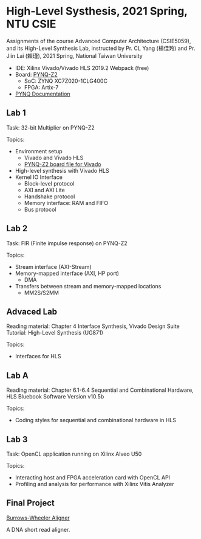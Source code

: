 # High-Level Systhesis, 2021 Spring, NTU CSIE

Assignments of the course
Advanced Computer Architecture (CSIE5059), and its High-Level Synthesis Lab, 
instructed by Pr. CL Yang (楊佳玲) and Pr. Jiin Lai (賴瑾), 2021 Spring,
National Taiwan University

- IDE: Xilinx Vivado/Vivado HLS 2019.2 Webpack (free)
- Board: [PYNQ-Z2](https://www.tul.com.tw/ProductsPYNQ-Z2.html)
    - SoC: ZYNQ XC7Z020-1CLG400C
    - FPGA: Artix-7
- [PYNQ Documentation](https://pynq.readthedocs.io)

## Lab 1
Task: 32-bit Multiplier on PYNQ-Z2

Topics:
- Environment setup
    - Vivado and Vivado HLS
    - [PYNQ-Z2 board file for Vivado](https://dpoauwgwqsy2x.cloudfront.net/Download/pynq-z2.zip)
- High-level synthesis with Vivado HLS
- Kernel IO Interface
    - Block-level protocol
    - AXI and AXI Lite
    - Handshake protocol
    - Memory interface: RAM and FIFO
    - Bus protocol

## Lab 2
Task: FIR (Finite impulse response) on PYNQ-Z2

Topics:
- Stream interface (AXI-Stream)
- Memory-mapped interface (AXI, HP port)
    - DMA
- Transfers between stream and memory-mapped locations
    - MM2S/S2MM

## Advaced Lab
Reading material: Chapter 4 Interface Synthesis,
Vivado Design Suite Tutorial: High-Level Synthesis (UG871)

Topics:
- Interfaces for HLS

## Lab A

Reading material: Chapter 6.1-6.4 Sequential and Combinational Hardware,
HLS Bluebook Software Version v10.5b

Topics:
- Coding styles for sequential and combinational hardware in HLS

## Lab 3

Task: OpenCL application running on Xilinx Alveo U50

Topics:
- Interacting host and FPGA acceleration card with OpenCL API
- Profiling and analysis for performance with Xilinx Vitis Analyzer

## Final Project

[Burrows-Wheeler Aligner](https://github.com/soyccan/bwa_hls)

A DNA short read aligner.


